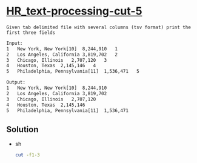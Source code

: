 # [HR_text-processing-cut-5](https://www.hackerrank.com/challenges/text-processing-cut-5)

```en
Given tab delimited file with several columns (tsv format) print the first three fields
```

```txt
Input:
1   New York, New York[10]  8,244,910   1
2   Los Angeles, California 3,819,702   2
3   Chicago, Illinois   2,707,120   3
4   Houston, Texas  2,145,146   4
5   Philadelphia, Pennsylvania[11]  1,536,471   5

Output:
1   New York, New York[10]  8,244,910
2   Los Angeles, California 3,819,702
3   Chicago, Illinois   2,707,120
4   Houston, Texas  2,145,146
5   Philadelphia, Pennsylvania[11]  1,536,471
```

## Solution

* sh

  ```sh
  cut -f1-3
  ```
